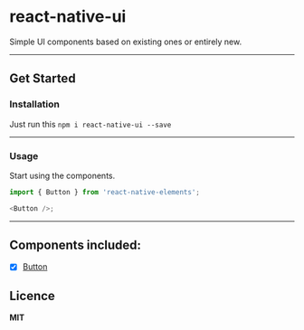 # react-native-ui
Simple UI components based on existing ones or entirely new.

----

## Get Started

### Installation

Just run this `npm i react-native-ui --save`

----

### Usage

Start using the components.

```js
import { Button } from 'react-native-elements';

<Button />;
```
----


## Components included:

* [x] [Button](docs/button.md)





## Licence ##
**MIT**
